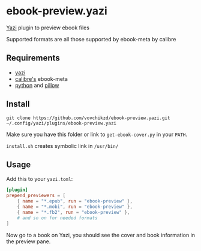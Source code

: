 # ebook-preview.yazi
[Yazi](https://github.com/sxyazi/yazi) plugin to preview ebook files

Supported formats are all those supported by ebook-meta by calibre

## Requirements
- [yazi](https://github.com/sxyazi/yazi)
- [calibre's](https://calibre-ebook.com/) ebook-meta
- [python](https://www.python.org/) and [pillow](https://pypi.org/project/pillow/)

## Install
```shell
git clone https://github.com/vovchikzd/ebook-preview.yazi.git ~/.config/yazi/plugins/ebook-preview.yazi
```
Make sure you have this folder or link to `get-ebook-cover.py` in your `PATH`.

`install.sh` creates symbolic link in `/usr/bin/`

## Usage
Add this to your `yazi.toml`:
```toml
[plugin]
prepend_previewers = [
    { name = "*.epub", run = "ebook-preview" },
    { name = "*.mobi", run = "ebook-preview" },
    { name = "*.fb2", run = "ebook-preview" },
    # and so on for needed formats
]
```
Now go to a book on Yazi, you should see the cover and book information in the preview pane.
